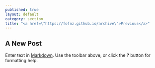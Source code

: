 ```yaml
---
published: true
layout: default
category: section
title: "<a href=\"https://fofnz.github.io/archive\">Previous</a>"
---
```


## A New Post

Enter text in [Markdown](http://daringfireball.net/projects/markdown/). Use the toolbar above, or click the **?** button for formatting help.
